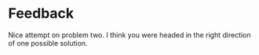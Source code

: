 # Feedback

Nice attempt on problem two. I think you were headed in the right direction of
one possible solution.
